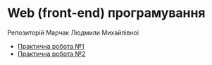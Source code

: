
# Web (front-end) програмування
Репозиторій Марчак Людмили Михайлівної

- [Практична робота №1](https://lliudmylla.github.io/pr1/)
- [Практична робота №2](https://lliudmylla.github.io/pr2/)
